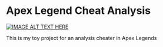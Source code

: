 # Apex Legend Cheat Analysis
[![IMAGE ALT TEXT HERE](https://img.youtube.com/vi/kD5Tfrv7RpY/0.jpg)](https://youtu.be/kD5Tfrv7RpY)

This is my toy project for an analysis cheater in Apex Legends
